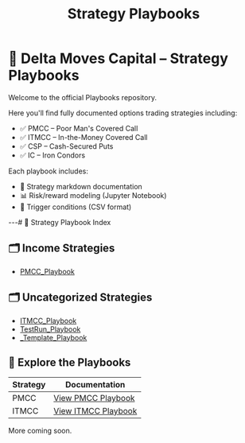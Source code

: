 ﻿---
title: Strategy Playbooks
layout: default
---

# 🧠 Delta Moves Capital – Strategy Playbooks

Welcome to the official Playbooks repository.

Here you'll find fully documented options trading strategies including:

- ✅ PMCC – Poor Man's Covered Call  
- ✅ ITMCC – In-the-Money Covered Call  
- ✅ CSP – Cash-Secured Puts  
- ✅ IC – Iron Condors  

Each playbook includes:
- 📘 Strategy markdown documentation
- 📊 Risk/reward modeling (Jupyter Notebook)
- 🔫 Trigger conditions (CSV format)

---# 📘 Strategy Playbook Index

## 🗂 Income Strategies

- [PMCC_Playbook](./PMCC_Playbook/PMCC_Playbook.md)

## 🗂 Uncategorized Strategies

- [ITMCC_Playbook](./ITMCC_Playbook/ITMCC_Playbook.md)
- [TestRun_Playbook](./TestRun_Playbook/README.md)
- [_Template_Playbook](./_Template_Playbook/README.md)


## 🔗 Explore the Playbooks

| Strategy | Documentation |
|----------|----------------|
| PMCC     | [View PMCC Playbook](../PMCC_Playbook/PMCC_Playbook.md) |
| ITMCC    | [View ITMCC Playbook](../ITMCC_Playbook/ITMCC_Playbook.md) |

More coming soon.
